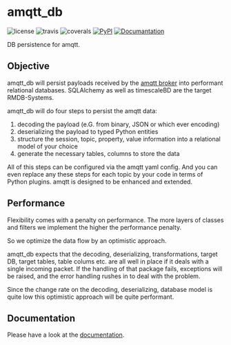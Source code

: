 amqtt_db
========

![license](https://img.shields.io/github/license/volkerjaenisch/amqtt_db?style=flat-square)
![travis](https://api.travis-ci.org/volkerjaenisch/amqtt_db.svg?branch=main)
![coverals](https://coveralls.io/repos/github/volkerjaenisch/amqtt_db/badge.svg)
[![PyPI](https://img.shields.io/pypi/v/amqtt_db?style=flat-square)](https://pypi.org/project/amqtt_db/)
[![Documantation](https://img.shields.io/readthedocs/amqtt-db.svg)](https://amqtt_db.readthedocs.io/en/latest/)

DB persistence for amqtt.

Objective
---------

amqtt_db will persist payloads received by the [amqtt broker](https://github.com/Yakifo/amqtt) into performant relational databases.
SQLAlchemy as well as timescaleBD are the target RMDB-Systems.

amqtt_db will do four steps to persist the amqtt data:

 1) decoding the payload (e.G. from binary, JSON or which ever encoding)
 1) deserializing the payload to typed Python entities
 1) structure the session, topic, property, value information into a relational model of your choice
 1) generate the necessary tables, columns to store the data 

All of this steps can be configured via the amqtt yaml config. And you can even replace any these steps for each topic 
by your code in terms of Python plugins.
amqtt is designed to be enhanced and extended.


Performance
-----------

Flexibility comes with a penalty on performance. The more layers of classes and filters we 
implement the higher the performance penalty.   

So we optimize the data flow by an optimistic approach. 

amqtt_db expects that the decoding, deserializing, transformations, target DB, target tables, table colums 
etc. are all well in place if it deals with a single incoming packet.
If the handling of that package fails, exceptions will be raised, and the error handling rushes in to deal with the problem.

Since the change rate on the decoding, deserializing, database model is quite low this optimistic approach will be quite performant. 

Documentation
-------------

Please have a look at the [documentation](http://amqtt-db.readthedocs.io).
